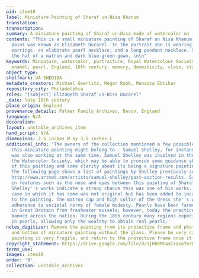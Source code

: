 ```yaml
---
pid: item10
label: Miniature Painting of Sharaf un-Nisa Khanum
translation:
transcription:
summary: A miniature painting of Sharaf un-Nisa made of watercolor on ivory disk
contents: "This is a small miniature painting of Sharaf un Nisa Khanum, who by this
  point was known as Elizabeth Ducarel. In the portrait she is wearing elaborate pearl
  earrings, an elaborate pearl necklace, and a long pendant necklace. She is wearing
  the hat of a matron and dark blue-green gown. \n\n"
keywords: Miniature, watercolor, portraiture, Royal Watercolour Society, aquarelle,
  enamel, pearl, England, 18th century, memory, domesticity, class, status, art
object_type:
shelfmark: UA SNED10A
metadata_creators: Michael Goerlitz, Megan Robb, Munazza Ebtikar
repository_city: Philadelphia
roles: "[subject] Elizabeth Sharaf un-Nisa Ducarel"
_date: late 18th century
place_origin: England
provenance_details: Palmer Family Archives, Devon, England
language: N/A
decoration:
layout: unstable_archives_item
hand_script: N/A
dimensions: 2.5 inches W by 3.5 inches L
additional_info: 'The owners of the collection mentioned a few possible names of who
  this miniature painting might belong to – Samuel Shelley, for instance. John Bogle
  was also working at the same time. Samuel Shelley was involved in the founding of
  the Watercolor Society, which may be able to provide some guidance about the provenance
  of this painting and some clarity about its being a signature painting of Shelley’s.
  The following page shows a list of paintings by Shelley previously auctioned off:
  http://www.artnet.com/artists/samuel-shelley/past-auction-results. Similarities
  in features such as the nose and eyes between this painting of Sharaf un-Nisa and
  Shelley''s works indicate a strong chance this was one of his works. Note that the
  case in which it has come was not original but has been added to increase the protection
  to the painting. The matron cap and high collar of the dress she''s wearing suggest
  adherence to societal norms of female modesty. Pearls have been farmed for centuries
  in Great Britain from freshwater mussels; however, today the practice is virtually
  banned across the nation. During the 18th century many regions experienced shortages
  in pearls, allowing only the wealthy to obtain real pearls.'
notes_digitizer: Remove the painting from its protective frame and photograph top
  and bottom of miniature painting without the glass. Please be very careful, as this
  painting is very fragile, and return to the protective frame once it has been photographed.
copyright_statement: https://drive.google.com/file/d/1jHhRMTasCxavoYer89Wn8_Xn65nL0sW0/view?usp=sharing
terms_use:
images: item10
order: '9'
collection: unstable_archives
---
```

